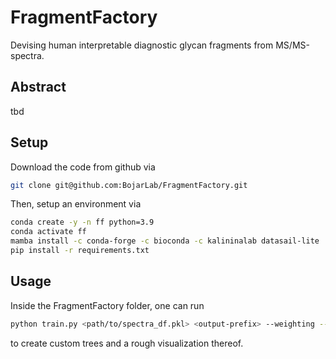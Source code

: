 # FragmentFactory

Devising human interpretable diagnostic glycan fragments from MS/MS-spectra.

## Abstract

tbd

## Setup

Download the code from github via

```bash
git clone git@github.com:BojarLab/FragmentFactory.git
```

Then, setup an environment via

```bash
conda create -y -n ff python=3.9
conda activate ff
mamba install -c conda-forge -c bioconda -c kalininalab datasail-lite
pip install -r requirements.txt
```

## Usage

Inside the FragmentFactory folder, one can run 

```bash
python train.py <path/to/spectra_df.pkl> <output-prefix> --weighting --GPID_SIM <val>
```

to create custom trees and a rough visualization thereof. 